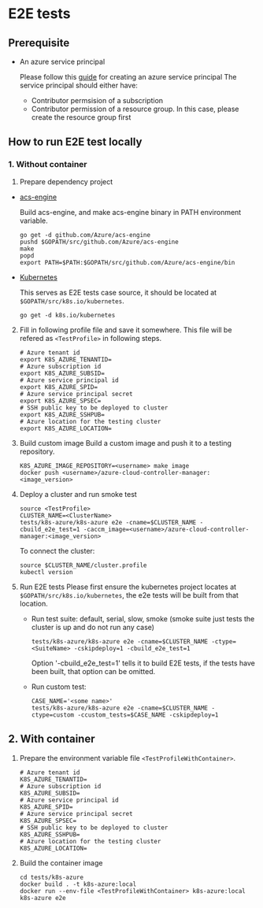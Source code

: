 # E2E tests

## Prerequisite
- An azure service principal

    Please follow this [guide](https://github.com/Azure/acs-engine/blob/v0.14.0/docs/serviceprincipal.md) for creating an azure service principal
    The service principal should either have:
    - Contributor permsision of a subscription
    - Contributor permission of a resource group. In this case, please create the resource group first

## How to run E2E test locally

### 1. Without container

1. Prepare dependency project
- [acs-engine](https://github.com/Azure/acs-engine)

    Build acs-engine, and make acs-engine binary in PATH environment variable.

    ```
    go get -d github.com/Azure/acs-engine
    pushd $GOPATH/src/github.com/Azure/acs-engine
    make
    popd
    export PATH=$PATH:$GOPATH/src/github.com/Azure/acs-engine/bin
    ```

- [Kubernetes](https://github.com/kubernetes/kubernetes)

    This serves as E2E tests case source, it should be located at `$GOPATH/src/k8s.io/kubernetes`.

    ```
    go get -d k8s.io/kubernetes
    ```

2. Fill in following profile file and save it somewhere. This file will be refered as `<TestProfile>` in following steps.

    ```
    # Azure tenant id
    export K8S_AZURE_TENANTID=
    # Azure subscription id
    export K8S_AZURE_SUBSID=
    # Azure service principal id
    export K8S_AZURE_SPID=
    # Azure service principal secret
    export K8S_AZURE_SPSEC=
    # SSH public key to be deployed to cluster
    export K8S_AZURE_SSHPUB=
    # Azure location for the testing cluster
    export K8S_AZURE_LOCATION=
    ```

3. Build custom image
    Build a custom image and push it to a testing repository.
    ```
    K8S_AZURE_IMAGE_REPOSITORY=<username> make image
    docker push <username>/azure-cloud-controller-manager:<image_version>
    ```

4. Deploy a cluster and run smoke test
    ```
    source <TestProfile>
    CLUSTER_NAME=<ClusterName>
    tests/k8s-azure/k8s-azure e2e -cname=$CLUSTER_NAME -cbuild_e2e_test=1 -caccm_image=<username>/azure-cloud-controller-manager:<image_version>
    ```

    To connect the cluster:
    ```
    source $CLUSTER_NAME/cluster.profile
    kubectl version
    ```

5. Run E2E tests
    Please first ensure the kubernetes project locates at `$GOPATH/src/k8s.io/kubernetes`, the e2e tests will be built from that location.
    - Run test suite: default, serial, slow, smoke (smoke suite just tests the cluster is up and do not run any case)
        ```
        tests/k8s-azure/k8s-azure e2e -cname=$CLUSTER_NAME -ctype=<SuiteName> -cskipdeploy=1 -cbuild_e2e_test=1
        ```

        Option '-cbuild_e2e_test=1' tells it to build E2E tests, if the tests have been built, that option can be omitted.

    - Run custom test:
        ```
        CASE_NAME='<some name>'
        tests/k8s-azure/k8s-azure e2e -cname=$CLUSTER_NAME -ctype=custom -ccustom_tests=$CASE_NAME -cskipdeploy=1
        ```

## 2. With container

1. Prepare the environment variable file `<TestProfileWithContainer>`.
    ```
    # Azure tenant id
    K8S_AZURE_TENANTID=
    # Azure subscription id
    K8S_AZURE_SUBSID=
    # Azure service principal id
    K8S_AZURE_SPID=
    # Azure service principal secret
    K8S_AZURE_SPSEC=
    # SSH public key to be deployed to cluster
    K8S_AZURE_SSHPUB=
    # Azure location for the testing cluster
    K8S_AZURE_LOCATION=
    ```

2. Build the container image

    ```
    cd tests/k8s-azure
    docker build . -t k8s-azure:local
    docker run --env-file <TestProfileWithContainer> k8s-azure:local k8s-azure e2e
    ```

